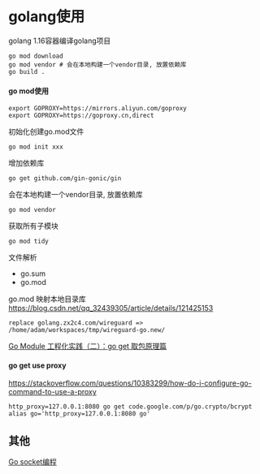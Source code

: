 # golang使用

golang 1.16容器编译golang项目
```
go mod download
go mod vendor # 会在本地构建一个vendor目录, 放置依赖库
go build .
```

#### go mod使用

```
export GOPROXY=https://mirrors.aliyun.com/goproxy
export GOPROXY=https://goproxy.cn,direct
```

初始化创建go.mod文件
```
go mod init xxx
```

增加依赖库
```
go get github.com/gin-gonic/gin
```

会在本地构建一个vendor目录, 放置依赖库
```
go mod vendor
```

获取所有子模块
```
go mod tidy
```

文件解析
- go.sum
- go.mod

go.mod 映射本地目录库
https://blog.csdn.net/qq_32439305/article/details/121425153
```
replace golang.zx2c4.com/wireguard => /home/adam/workspaces/tmp/wireguard-go.new/
```

[Go Module 工程化实践（二）：go get 取包原理篇](https://studygolang.com/articles/18726)

#### go get use proxy

https://stackoverflow.com/questions/10383299/how-do-i-configure-go-command-to-use-a-proxy
```
http_proxy=127.0.0.1:8080 go get code.google.com/p/go.crypto/bcrypt
alias go='http_proxy=127.0.0.1:8080 go'
```

## 其他

[Go socket编程](https://www.cnblogs.com/Yunya-Cnblogs/p/13815864.html)
